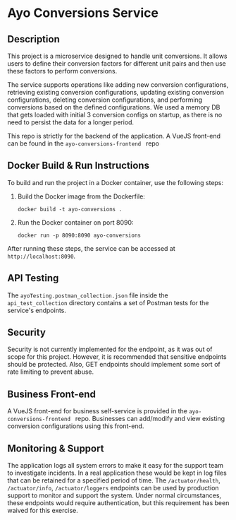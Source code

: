 # Ayo Conversions Service

## Description
This project is a microservice designed to handle unit conversions. It allows users to define their conversion factors for different unit pairs and then use these factors to perform conversions.

The service supports operations like adding new conversion configurations, retrieving existing conversion configurations, updating existing conversion configurations, deleting conversion configurations, and performing conversions based on the defined configurations.
We used a memory DB that gets loaded with initial 3 conversion configs on startup, as there is no need to persist the data for a longer period.  

This repo is strictly for the backend of the application.  A VueJS front-end can be found in the  ```ayo-conversions-frontend ``` repo       

## Docker Build & Run Instructions

To build and run the project in a Docker container, use the following steps:

1. Build the Docker image from the Dockerfile:

    ```
    docker build -t ayo-conversions .
    ```

2. Run the Docker container on port 8090:

    ```
    docker run -p 8090:8090 ayo-conversions
    ```

After running these steps, the service can be accessed at `http://localhost:8090`.

## API Testing

The `ayoTesting.postman_collection.json` file inside the `api_test_collection` directory contains a set of Postman tests for the service's endpoints.

## Security

Security is not currently implemented for the endpoint, as it was out of scope for this project. However, it is recommended that sensitive endpoints should be protected. Also, GET endpoints should implement some sort of rate limiting to prevent abuse.

## Business Front-end

A VueJS front-end for business self-service is provided in the ```ayo-conversions-frontend ``` repo. Businesses can add/modify and view existing conversion configurations using this front-end.

## Monitoring & Support

The application logs all system errors to make it easy for the support team to investigate incidents.  In a real application these would be kept in log files that can be retained for a specified period of time.
The `/actuator/health`, `/actuator/info`, `/actuator/loggers` endpoints can be used by production support to monitor and support the system. Under normal circumstances, these endpoints would require authentication, but this requirement has been waived for this exercise.
